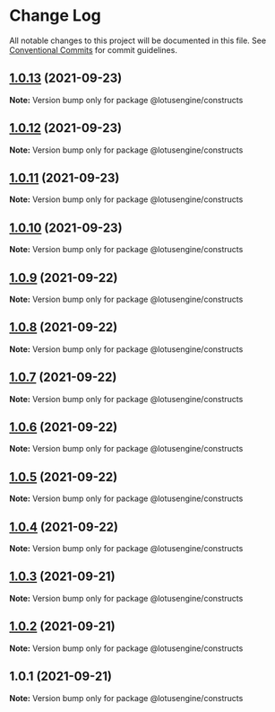 # Change Log

All notable changes to this project will be documented in this file.
See [Conventional Commits](https://conventionalcommits.org) for commit guidelines.

## [1.0.13](https://github.com/lotusengine/sdk/compare/@lotusengine/constructs@1.0.12...@lotusengine/constructs@1.0.13) (2021-09-23)

**Note:** Version bump only for package @lotusengine/constructs





## [1.0.12](https://github.com/lotusengine/sdk/compare/@lotusengine/constructs@1.0.11...@lotusengine/constructs@1.0.12) (2021-09-23)

**Note:** Version bump only for package @lotusengine/constructs





## [1.0.11](https://github.com/lotusengine/sdk/compare/@lotusengine/constructs@1.0.10...@lotusengine/constructs@1.0.11) (2021-09-23)

**Note:** Version bump only for package @lotusengine/constructs





## [1.0.10](https://github.com/lotusengine/sdk/compare/@lotusengine/constructs@1.0.9...@lotusengine/constructs@1.0.10) (2021-09-23)

**Note:** Version bump only for package @lotusengine/constructs





## [1.0.9](https://github.com/lotusengine/lotusengine/compare/@lotusengine/constructs@1.0.8...@lotusengine/constructs@1.0.9) (2021-09-22)

**Note:** Version bump only for package @lotusengine/constructs





## [1.0.8](https://github.com/lotusengine/lotusengine/compare/@lotusengine/constructs@1.0.7...@lotusengine/constructs@1.0.8) (2021-09-22)

**Note:** Version bump only for package @lotusengine/constructs





## [1.0.7](https://github.com/lotusengine/lotusengine/compare/@lotusengine/constructs@1.0.6...@lotusengine/constructs@1.0.7) (2021-09-22)

**Note:** Version bump only for package @lotusengine/constructs





## [1.0.6](https://github.com/lotusengine/lotusengine/compare/@lotusengine/constructs@1.0.5...@lotusengine/constructs@1.0.6) (2021-09-22)

**Note:** Version bump only for package @lotusengine/constructs





## [1.0.5](https://github.com/lotusengine/lotusengine/compare/@lotusengine/constructs@1.0.4...@lotusengine/constructs@1.0.5) (2021-09-22)

**Note:** Version bump only for package @lotusengine/constructs





## [1.0.4](https://github.com/lotusengine/lotusengine/compare/@lotusengine/constructs@1.0.3...@lotusengine/constructs@1.0.4) (2021-09-22)

**Note:** Version bump only for package @lotusengine/constructs





## [1.0.3](https://github.com/lotusengine/lotusengine/compare/@lotusengine/constructs@1.0.2...@lotusengine/constructs@1.0.3) (2021-09-21)

**Note:** Version bump only for package @lotusengine/constructs





## [1.0.2](https://github.com/lotusengine/lotusengine/compare/@lotusengine/constructs@1.0.1...@lotusengine/constructs@1.0.2) (2021-09-21)

**Note:** Version bump only for package @lotusengine/constructs





## 1.0.1 (2021-09-21)

**Note:** Version bump only for package @lotusengine/constructs
